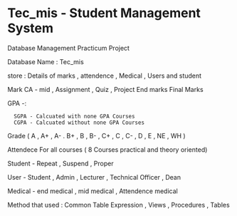 # Tec_mis - Student Management System

Database Management Practicum Project

Database Name : Tec_mis

store : Details of  marks , attendence , Medical , Users  and  student 

Mark 
  CA - mid , Assignment , Quiz , Project
  End marks
  Final Marks
  
  GPA -:
  
      SGPA - Calcuated with none GPA Courses
      CGPA - Calcuated without none GPA Courses
      
  Grade ( A , A+ , A- . B+ , B , B- , C+ , C , C- , D , E , NE , WH )
  
Attendece For all courses ( 8 Courses practical and theory oriented) 

Student - Repeat , Suspend , Proper

User - Student , Admin , Lecturer , Technical Officer , Dean

Medical - end medical , mid medical , Attendence medical 

Method that used :
  Common Table Expression , 
  Views ,
  Procedures ,
  Tables
  




